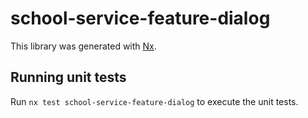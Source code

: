 # school-service-feature-dialog

This library was generated with [Nx](https://nx.dev).

## Running unit tests

Run `nx test school-service-feature-dialog` to execute the unit tests.
